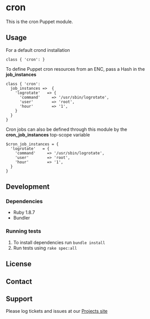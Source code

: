 # cron

This is the cron Puppet module.

## Usage

For a default crond installation

    class { 'cron': }

To define Puppet cron resources from an ENC, pass a Hash in the **job_instances**

    class { 'cron':
      job_instances =>  {
        'logrotate'   => {
          'command'     => '/usr/sbin/logrotate',
          'user'        => 'root',
          'hour'        => '1',
        }
      }
    }

Cron jobs can also be defined through this module by the **cron_job_instances** top-scope variable

    $cron_job_instances = {
      'logrotate'   = {
        'command'     => '/usr/sbin/logrotate',
        'user'        => 'root',
        'hour'        => '1',
      }
    }

## Development

### Dependencies

* Ruby 1.8.7
* Bundler

### Running tests

1. To install dependencies run `bundle install`
2. Run tests using `rake spec:all`

## License

## Contact

## Support

Please log tickets and issues at our [Projects site](http://projects.example.com)

